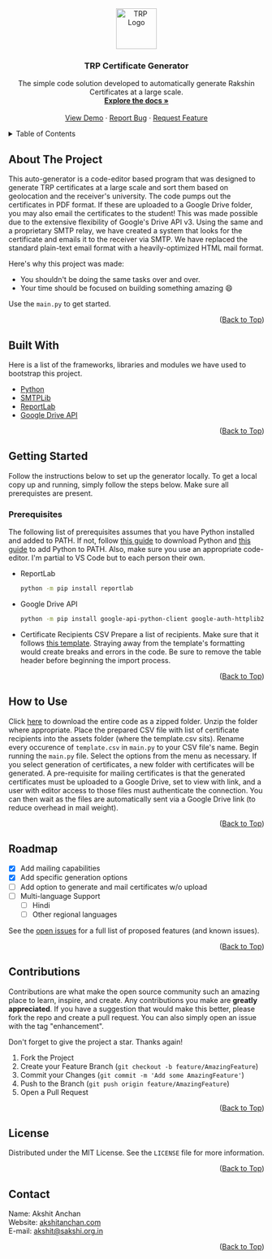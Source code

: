 <div id="top"></div>
<div align="center">
  <a href="https://github.com/sakshiorg/trp-certificate-generator">
    <img src="https://rakshinproject.org/wp-content/uploads/2021/01/Untitled-1.png" alt="TRP Logo" width="80" height="80">
  </a>

  <h3 align="center">TRP Certificate Generator</h3>

  <p align="center">
    The simple code solution developed to automatically generate Rakshin Certificates at a large scale.
    <br>
    <a href="https://github.com/sakshiorg/trp-certificate-generator/blob/master/README.md"><strong>Explore the docs »</strong></a>
    <br>
    <br>
    <a href="https://github.com/sakshiorg/trp-certificate-generator">View Demo</a>
    ·
    <a href="https://github.com/sakshiorg/trp-certificate-generator/issues">Report Bug</a>
    ·
    <a href="https://github.com/sakshiorg/trp-certificate-generator/issues">Request Feature</a>
  </p>
</div>

<details>
  <summary>Table of Contents</summary>
  <ol>
    <li>
      <a href="#about-the-project">About The Project</a>
      <ul>
        <li><a href="#built-with">Built With</a></li>
      </ul>
    </li>
    <li>
      <a href="#getting-started">Getting Started</a>
      <ul>
        <li><a href="#prerequisites">Prerequisites</a></li>
        <li><a href="#how-to-use">How to Use</a></li>
      </ul>
    </li>
    <li><a href="#roadmap">Roadmap</a></li>
    <li><a href="#contributing">Contributions</a></li>
    <li><a href="#license">License</a></li>
    <li><a href="#contact">Contact</a></li>
    <li><a href="#acknowledgments">Acknowledgments</a></li>
  </ol>
</details>

## About The Project

This auto-generator is a code-editor based program that was designed to generate TRP certificates at a large scale and sort them based on geolocation and the receiver's university. The code pumps out the certificates in PDF format. If these are uploaded to a Google Drive folder, you may also email the certificates to the student! This was made possible due to the extensive flexibility of Google's Drive API v3. Using the same and a proprietary SMTP relay, we have created a system that looks for the certificate and emails it to the receiver via SMTP. We have replaced the standard plain-text email format with a heavily-optimized HTML mail format.

Here's why this project was made:
* You shouldn't be doing the same tasks over and over.
* Your time should be focused on building something amazing :smile:

Use the `main.py` to get started.

<p align="right">(<a href="#top">Back to Top</a>)</p>

## Built With

Here is a list of the frameworks, libraries and modules we have used to bootstrap this project.

* [Python](https://www.python.org/)
* [SMTPLib](https://docs.python.org/3/library/smtplib.html)
* [ReportLab](https://pypi.org/project/reportlab/)
* [Google Drive API](https://developers.google.com/drive/api)

<p align="right">(<a href="#top">Back to Top</a>)</p>

## Getting Started

Follow the instructions below to set up the generator locally. To get a local copy up and running, simply follow the steps below. Make sure all prerequistes are present.

### Prerequisites
The following list of prerequisites assumes that you have Python installed and added to PATH. If not, follow [this guide](https://realpython.com/installing-python/) to download Python and [this guide](https://www.geeksforgeeks.org/how-to-add-python-to-windows-path/) to add Python to PATH. Also, make sure you use an appropriate code-editor. I'm partial to VS Code but to each person their own.

* ReportLab

  ```sh
  python -m pip install reportlab
  ```

* Google Drive API

  ```sh
  python -m pip install google-api-python-client google-auth-httplib2 google-auth-oauthlib tabulate requests tqdm
  ```

* Certificate Recipients CSV
  Prepare a list of recipients. Make sure that it follows [this template](). Straying away from the template's formatting would create breaks and errors in the code. Be sure to remove the table header before beginning the import process.
  
<p align="right">(<a href="#top">Back to Top</a>)</p>

## How to Use

Click [here](https://github.com/sakshiorg/trp-certificate-generator/archive/refs/heads/main.zip) to download the entire code as a zipped folder. Unzip the folder where appropriate. Place the prepared CSV file with list of certificate recipients into the assets folder (where the template.csv sits). Rename every occurence of `template.csv` in `main.py` to your CSV file's name. Begin running the `main.py` file. Select the options from the menu as necessary. If you select generation of certificates, a new folder with certificates will be generated. A pre-requisite for mailing certificates is that the generated certificates must be uploaded to a Google Drive, set to view with link, and a user with editor access to those files must authenticate the connection. You can then wait as the files are automatically sent via a Google Drive link (to reduce overhead in mail weight).

<p align="right">(<a href="#top">Back to Top</a>)</p>

## Roadmap

- [x] Add mailing capabilities
- [x] Add specific generation options
- [ ] Add option to generate and mail certificates w/o upload
- [ ] Multi-language Support
    - [ ] Hindi
    - [ ] Other regional languages

See the [open issues](https://github.com/sakshiorg/trp-certificate-generator/issues) for a full list of proposed features (and known issues).

<p align="right">(<a href="#top">Back to Top</a>)</p>

## Contributions

Contributions are what make the open source community such an amazing place to learn, inspire, and create. Any contributions you make are **greatly appreciated**. If you have a suggestion that would make this better, please fork the repo and create a pull request. You can also simply open an issue with the tag "enhancement".

Don't forget to give the project a star. Thanks again!

1. Fork the Project
2. Create your Feature Branch (`git checkout -b feature/AmazingFeature`)
3. Commit your Changes (`git commit -m 'Add some AmazingFeature'`)
4. Push to the Branch (`git push origin feature/AmazingFeature`)
5. Open a Pull Request

<p align="right">(<a href="#top">Back to Top</a>)</p>

## License

Distributed under the MIT License. See the `LICENSE` file for more information.

<p align="right">(<a href="#top">Back to Top</a>)</p>

## Contact

Name: Akshit Anchan
<br>
Website: [akshitanchan.com](https://akshitanchan.com)
<br>
E-mail: akshit@sakshi.org.in

<p align="right">(<a href="#top">Back to Top</a>)</p>
